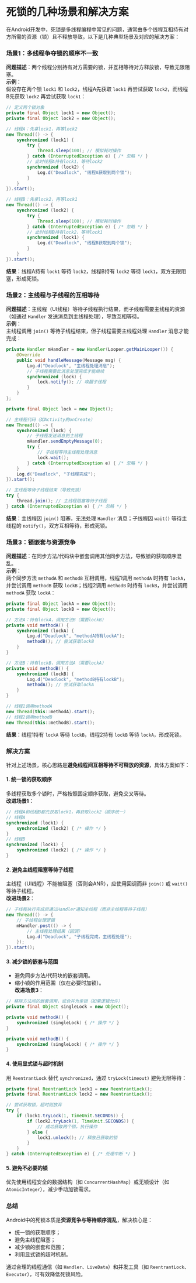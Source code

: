 # 死锁的几种场景和解决方案

在Android开发中，死锁是多线程编程中常见的问题，通常由多个线程互相持有对方所需的资源（锁）且不释放导致。以下是几种典型场景及对应的解决方案：


### **场景1：多线程争夺锁的顺序不一致**
**问题描述**：两个线程分别持有对方需要的锁，并互相等待对方释放锁，导致无限阻塞。  
**示例**：  
假设存在两个锁 `lock1` 和 `lock2`，线程A先获取 `lock1` 再尝试获取 `lock2`，而线程B先获取 `lock2` 再尝试获取 `lock1`：
```java
// 定义两个锁对象
private final Object lock1 = new Object();
private final Object lock2 = new Object();

// 线程A：先拿lock1，再等lock2
new Thread(() -> {
    synchronized (lock1) {
        try {
            Thread.sleep(100); // 模拟耗时操作
        } catch (InterruptedException e) { /* 忽略 */ }
        // 此时线程A持有lock1，等待lock2
        synchronized (lock2) {
            Log.d("Deadlock", "线程A获取到两个锁");
        }
    }
}).start();

// 线程B：先拿lock2，再等lock1
new Thread(() -> {
    synchronized (lock2) {
        try {
            Thread.sleep(100); // 模拟耗时操作
        } catch (InterruptedException e) { /* 忽略 */ }
        // 此时线程B持有lock2，等待lock1
        synchronized (lock1) {
            Log.d("Deadlock", "线程B获取到两个锁");
        }
    }
}).start();
```
**结果**：线程A持有 `lock1` 等待 `lock2`，线程B持有 `lock2` 等待 `lock1`，双方无限阻塞，形成死锁。


### **场景2：主线程与子线程的互相等待**
**问题描述**：主线程（UI线程）等待子线程执行结果，而子线程需要主线程的资源（如通过 `Handler` 发送消息到主线程处理），导致互相等待。  
**示例**：  
主线程调用 `join()` 等待子线程结束，但子线程需要主线程处理 `Handler` 消息才能完成：
```java
private Handler mHandler = new Handler(Looper.getMainLooper()) {
    @Override
    public void handleMessage(Message msg) {
        Log.d("Deadlock", "主线程处理消息");
        // 子线程需要此消息处理完成才能继续
        synchronized (lock) {
            lock.notify(); // 唤醒子线程
        }
    }
};

private final Object lock = new Object();

// 主线程代码（如Activity的onCreate）
new Thread(() -> {
    synchronized (lock) {
        // 子线程发送消息到主线程
        mHandler.sendEmptyMessage(0);
        try {
            // 子线程等待主线程处理消息
            lock.wait();
        } catch (InterruptedException e) { /* 忽略 */ }
    }
    Log.d("Deadlock", "子线程完成");
}).start();

// 主线程等待子线程结束（导致死锁）
try {
    thread.join(); // 主线程阻塞等待子线程
} catch (InterruptedException e) { /* 忽略 */ }
```
**结果**：主线程因 `join()` 阻塞，无法处理 `Handler` 消息；子线程因 `wait()` 等待主线程的 `notify()`，双方互相等待，形成死锁。


### **场景3：锁嵌套与资源竞争**
**问题描述**：在同步方法/代码块中嵌套调用其他同步方法，导致锁的获取顺序混乱。  
**示例**：  
两个同步方法 `methodA` 和 `methodB` 互相调用，线程1调用 `methodA` 时持有 `lockA`，并尝试调用 `methodB` 获取 `lockB`；线程2调用 `methodB` 时持有 `lockB`，并尝试调用 `methodA` 获取 `lockA`：
```java
private final Object lockA = new Object();
private final Object lockB = new Object();

// 方法A：持有lockA，调用方法B（需要lockB）
private void methodA() {
    synchronized (lockA) {
        Log.d("Deadlock", "methodA持有lockA");
        methodB(); // 尝试获取lockB
    }
}

// 方法B：持有lockB，调用方法A（需要lockA）
private void methodB() {
    synchronized (lockB) {
        Log.d("Deadlock", "methodB持有lockB");
        methodA(); // 尝试获取lockA
    }
}

// 线程1调用methodA
new Thread(this::methodA).start();
// 线程2调用methodB
new Thread(this::methodB).start();
```
**结果**：线程1持有 `lockA` 等待 `lockB`，线程2持有 `lockB` 等待 `lockA`，形成死锁。


### **解决方案**
针对上述场景，核心思路是**避免线程间互相等待不可释放的资源**，具体方案如下：

#### 1. 统一锁的获取顺序
多线程获取多个锁时，严格按照固定顺序获取，避免交叉等待。  
**改进场景1**：  
```java
// 线程A和线程B都先获取lock1，再获取lock2（顺序统一）
// 线程A
synchronized (lock1) {
    synchronized (lock2) { /* 操作 */ }
}
// 线程B
synchronized (lock1) {
    synchronized (lock2) { /* 操作 */ }
}
```

#### 2. 避免主线程阻塞等待子线程
主线程（UI线程）不能被阻塞（否则会ANR），应使用回调而非 `join()` 或 `wait()` 等待子线程。  
**改进场景2**：  
```java
// 子线程执行完成后通过Handler通知主线程（而非主线程等待子线程）
new Thread(() -> {
    // 子线程处理逻辑
    mHandler.post(() -> {
        // 主线程处理结果（回调）
        Log.d("Deadlock", "子线程完成，主线程处理");
    });
}).start();
```

#### 3. 减少锁的嵌套与范围
- 避免同步方法/代码块的嵌套调用。  
- 缩小锁的作用范围（仅在必要时加锁）。  
**改进场景3**：  
```java
// 移除方法间的嵌套调用，或合并为单锁（如果逻辑允许）
private final Object singleLock = new Object();

private void methodA() {
    synchronized (singleLock) { /* 操作 */ }
}

private void methodB() {
    synchronized (singleLock) { /* 操作 */ }
}
```

#### 4. 使用显式锁与超时机制
用 `ReentrantLock` 替代 `synchronized`，通过 `tryLock(timeout)` 避免无限等待：
```java
private final ReentrantLock lock1 = new ReentrantLock();
private final ReentrantLock lock2 = new ReentrantLock();

// 尝试获取锁，超时则放弃
try {
    if (lock1.tryLock(1, TimeUnit.SECONDS)) {
        if (lock2.tryLock(1, TimeUnit.SECONDS)) {
            // 成功获取两个锁，执行操作
        } else {
            lock1.unlock(); // 释放已获取的锁
        }
    }
} catch (InterruptedException e) { /* 处理中断 */ }
```

#### 5. 避免不必要的锁
优先使用线程安全的数据结构（如 `ConcurrentHashMap`）或无锁设计（如 `AtomicInteger`），减少手动加锁需求。


### 总结
Android中的死锁本质是**资源竞争与等待顺序混乱**，解决核心是：  
- 统一锁的获取顺序；  
- 避免主线程阻塞；  
- 减少锁的嵌套和范围；  
- 利用显式锁的超时机制。  

通过合理的线程通信（如 `Handler`、`LiveData`）和并发工具（如 `ReentrantLock`、`Executor`），可有效降低死锁风险。